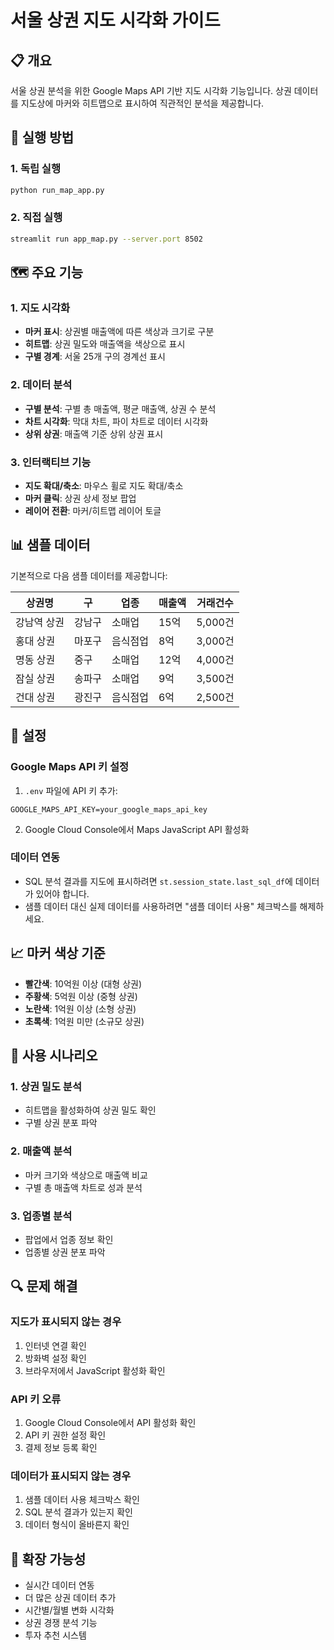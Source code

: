 # 서울 상권 지도 시각화 가이드

## 📋 개요

서울 상권 분석을 위한 Google Maps API 기반 지도 시각화 기능입니다. 상권 데이터를 지도상에 마커와 히트맵으로 표시하여 직관적인 분석을 제공합니다.

## 🚀 실행 방법


### 1. 독립 실행
```bash
python run_map_app.py
```

### 2. 직접 실행
```bash
streamlit run app_map.py --server.port 8502
```

## 🗺️ 주요 기능

### 1. 지도 시각화
- **마커 표시**: 상권별 매출액에 따른 색상과 크기로 구분
- **히트맵**: 상권 밀도와 매출액을 색상으로 표시
- **구별 경계**: 서울 25개 구의 경계선 표시

### 2. 데이터 분석
- **구별 분석**: 구별 총 매출액, 평균 매출액, 상권 수 분석
- **차트 시각화**: 막대 차트, 파이 차트로 데이터 시각화
- **상위 상권**: 매출액 기준 상위 상권 표시

### 3. 인터랙티브 기능
- **지도 확대/축소**: 마우스 휠로 지도 확대/축소
- **마커 클릭**: 상권 상세 정보 팝업
- **레이어 전환**: 마커/히트맵 레이어 토글

## 📊 샘플 데이터

기본적으로 다음 샘플 데이터를 제공합니다:

| 상권명 | 구 | 업종 | 매출액 | 거래건수 |
|--------|----|----|--------|----------|
| 강남역 상권 | 강남구 | 소매업 | 15억 | 5,000건 |
| 홍대 상권 | 마포구 | 음식점업 | 8억 | 3,000건 |
| 명동 상권 | 중구 | 소매업 | 12억 | 4,000건 |
| 잠실 상권 | 송파구 | 소매업 | 9억 | 3,500건 |
| 건대 상권 | 광진구 | 음식점업 | 6억 | 2,500건 |

## 🔧 설정

### Google Maps API 키 설정
1. `.env` 파일에 API 키 추가:
```
GOOGLE_MAPS_API_KEY=your_google_maps_api_key
```

2. Google Cloud Console에서 Maps JavaScript API 활성화

### 데이터 연동
- SQL 분석 결과를 지도에 표시하려면 `st.session_state.last_sql_df`에 데이터가 있어야 합니다.
- 샘플 데이터 대신 실제 데이터를 사용하려면 "샘플 데이터 사용" 체크박스를 해제하세요.

## 📈 마커 색상 기준

- **빨간색**: 10억원 이상 (대형 상권)
- **주황색**: 5억원 이상 (중형 상권)
- **노란색**: 1억원 이상 (소형 상권)
- **초록색**: 1억원 미만 (소규모 상권)

## 🎯 사용 시나리오

### 1. 상권 밀도 분석
- 히트맵을 활성화하여 상권 밀도 확인
- 구별 상권 분포 파악

### 2. 매출액 분석
- 마커 크기와 색상으로 매출액 비교
- 구별 총 매출액 차트로 성과 분석

### 3. 업종별 분석
- 팝업에서 업종 정보 확인
- 업종별 상권 분포 파악

## 🔍 문제 해결

### 지도가 표시되지 않는 경우
1. 인터넷 연결 확인
2. 방화벽 설정 확인
3. 브라우저에서 JavaScript 활성화 확인

### API 키 오류
1. Google Cloud Console에서 API 활성화 확인
2. API 키 권한 설정 확인
3. 결제 정보 등록 확인

### 데이터가 표시되지 않는 경우
1. 샘플 데이터 사용 체크박스 확인
2. SQL 분석 결과가 있는지 확인
3. 데이터 형식이 올바른지 확인

## 📝 확장 가능성

- 실시간 데이터 연동
- 더 많은 상권 데이터 추가
- 시간별/월별 변화 시각화
- 상권 경쟁 분석 기능
- 투자 추천 시스템
